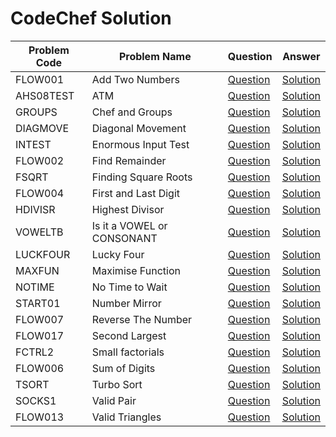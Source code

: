 # CodeChef Solution




|  Problem Code | Problem Name   | Question  | Answer   |
|-------------|----------------|-----------|----------|
| FLOW001  | Add Two Numbers |[Question](https://www.codechef.com/problems/FLOW001)|[Solution](https://github.com/FahimFBA/CodeChef-Solution/blob/main/Add_Two_Numbers.c)|
|AHS08TEST| ATM| [Question](https://www.codechef.com/problems/HS08TEST)| [Solution](https://github.com/FahimFBA/CodeChef-Solution/blob/main/ATM.c) |
|GROUPS | Chef and Groups| [Question](https://www.codechef.com/problems/GROUPS) | [Solution](https://github.com/FahimFBA/CodeChef-Solution/blob/main/Chef_And_Groups.cpp) |
|DIAGMOVE| Diagonal Movement | [Question](https://www.codechef.com/problems/DIAGMOVE) | [Solution](https://github.com/FahimFBA/CodeChef-Solution/blob/main/Diagonal_Movement.cpp) |
|INTEST| Enormous Input Test | [Question](https://www.codechef.com/problems/INTEST) | [Solution](https://github.com/FahimFBA/CodeChef-Solution/blob/main/Enormous_Input_test.cpp) |
|FLOW002| Find Remainder| [Question](https://www.codechef.com/problems/FLOW002) | [Solution](https://github.com/FahimFBA/CodeChef-Solution/blob/main/Find_Remainder.cpp) |
|FSQRT| Finding Square Roots | [Question](https://www.codechef.com/problems/FSQRT) | [Solution](https://github.com/FahimFBA/CodeChef-Solution/blob/main/Finding_Square_Roots.py) |
|FLOW004| First and Last Digit  | [Question](https://www.codechef.com/problems/FLOW004) | [Solution](https://github.com/FahimFBA/CodeChef-Solution/blob/main/First_And_Last_Digit.cpp)|
|HDIVISR| Highest Divisor | [Question](https://www.codechef.com/problems/HDIVISR) | [Solution](https://github.com/FahimFBA/CodeChef-Solution/blob/main/Highest_Divisor.cpp) |
|VOWELTB| Is it a VOWEL or CONSONANT | [Question](https://www.codechef.com/problems/VOWELTB) | [Solution](https://github.com/FahimFBA/CodeChef-Solution/blob/main/Is_It_VOWEL_or_CONSONANT.py) |
|LUCKFOUR| Lucky Four | [Question](https://www.codechef.com/problems/LUCKFOUR) | [Solution](https://github.com/FahimFBA/CodeChef-Solution/blob/main/Lucky_Four.cpp) |
|MAXFUN| Maximise Function | [Question](https://www.codechef.com/problems/MAXFUN) | [Solution](https://github.com/FahimFBA/CodeChef-Solution/blob/main/Maximise_Function.cpp) |
|NOTIME| No Time to Wait | [Question](https://www.codechef.com/problems/NOTIME) | [Solution](https://github.com/FahimFBA/CodeChef-Solution/blob/main/No_Time_To_Wait.cpp) |
|START01 | Number Mirror | [Question](https://www.codechef.com/problems/START01) | [Solution](https://github.com/FahimFBA/CodeChef-Solution/blob/main/Number_Mirror.py) |
|FLOW007|  Reverse The Number | [Question](https://www.codechef.com/problems/FLOW007) | [Solution](https://github.com/FahimFBA/CodeChef-Solution/blob/main/Reverse_The_Number.c) |
|FLOW017| Second Largest | [Question](https://www.codechef.com/problems/FLOW017) | [Solution](https://github.com/FahimFBA/CodeChef-Solution/blob/main/Second_Largest.py) |
|FCTRL2| Small factorials  | [Question](https://www.codechef.com/problems/FCTRL2) | [Solution](https://github.com/FahimFBA/CodeChef-Solution/blob/main/small_factorials.py) |
|FLOW006| Sum of Digits | [Question](https://www.codechef.com/problems/FLOW006) | [Solution](https://github.com/FahimFBA/CodeChef-Solution/blob/main/Sum_of_Digits.c) |
|TSORT| Turbo Sort | [Question](https://www.codechef.com/problems/TSORT) | [Solution](https://github.com/FahimFBA/CodeChef-Solution/blob/main/Turbo_Sort.cpp) |
|SOCKS1| Valid Pair | [Question](https://www.codechef.com/problems/SOCKS1) | [Solution](https://github.com/FahimFBA/CodeChef-Solution/blob/main/Valid_Pair.py) |
|FLOW013| Valid Triangles | [Question](https://www.codechef.com/problems/FLOW013) | [Solution](https://github.com/FahimFBA/CodeChef-Solution/blob/main/Valid_Triangles.py)|